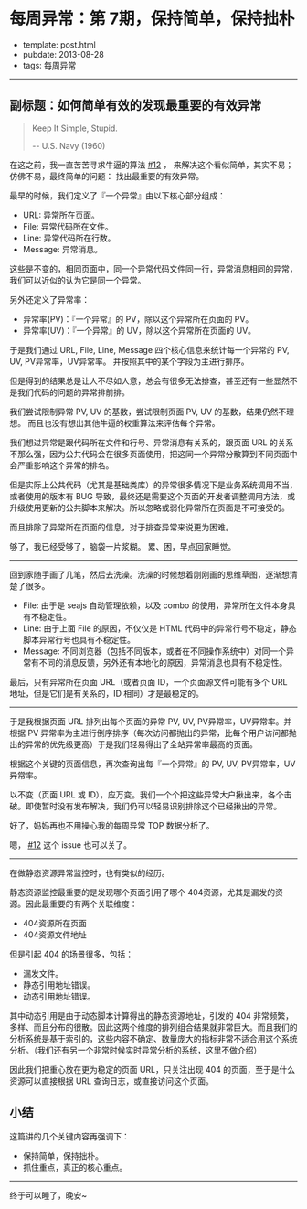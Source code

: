 
# 每周异常：第 7期，保持简单，保持拙朴

- template: post.html
- pubdate: 2013-08-28
- tags: 每周异常

----

## 副标题：如何简单有效的发现最重要的有效异常

> Keep It Simple, Stupid.
>
> -- U.S. Navy (1960)

在这之前，我一直苦苦寻求牛逼的算法 [#12](https://github.com/totorojs/javascript-exception-archives/issues/17) ，
来解决这个看似简单，其实不易；仿佛不易，最终简单的问题：
找出最重要的有效异常。

最早的时候，我们定义了『一个异常』由以下核心部分组成：

* URL: 异常所在页面。
* File: 异常代码所在文件。
* Line: 异常代码所在行数。
* Message: 异常消息。

这些是不变的，相同页面中，同一个异常代码文件同一行，异常消息相同的异常，我们可以近似的认为它是同一个异常。

<!--more-->

另外还定义了异常率：

* 异常率(PV)：『一个异常』的 PV，除以这个异常所在页面的 PV。
* 异常率(UV)：『一个异常』的 UV，除以这个异常所在页面的 UV。

于是我们通过 URL, File, Line, Message 四个核心信息来统计每一个异常的 PV, UV, PV异常率，UV异常率。
并按照其中的某个字段为主进行排序。

但是得到的结果总是让人不尽如人意，总会有很多无法排查，甚至还有一些显然不是我们代码的问题的异常排前排。

我们尝试限制异常 PV, UV 的基数，尝试限制页面 PV, UV 的基数，结果仍然不理想。
而且也没有想出其他牛逼的权重算法来评估每个异常。

我们想过异常是跟代码所在文件和行号、异常消息有关系的，跟页面 URL 的关系不那么强，因为公共代码会在很多页面使用，把这同一个异常分散算到不同页面中会严重影响这个异常的排名。

但是实际上公共代码（尤其是基础类库）的异常很多情况下是业务系统调用不当，或者使用的版本有 BUG 导致，最终还是需要这个页面的开发者调整调用方法，或升级使用更新的公共脚本来解决。所以忽略或弱化异常所在页面是不可接受的。

而且排除了异常所在页面的信息，对于排查异常来说更为困难。

够了，我已经受够了，脑袋一片浆糊。
累、困，早点回家睡觉。

----

回到家随手画了几笔，然后去洗澡。洗澡的时候想着刚刚画的思维草图，逐渐想清楚了很多。

* File: 由于是 seajs 自动管理依赖，以及 combo 的使用，异常所在文件本身具有不稳定性。
* Line: 由于上面 File 的原因，不仅仅是 HTML 代码中的异常行号不稳定，静态脚本异常行号也具有不稳定性。
* Message: 不同浏览器（包括不同版本，或者在不同操作系统中）对同一个异常有不同的消息反馈，另外还有本地化的原因，异常消息也具有不稳定性。

最后，只有异常所在页面 URL（或者页面 ID，一个页面源文件可能有多个 URL 地址，但是它们是有关系的，ID 相同）才是最稳定的。

----

于是我根据页面 URL 排列出每个页面的异常 PV, UV, PV异常率，UV异常率。并根据 PV 异常率为主进行倒序排序（每次访问都抛出的异常，比每个用户访问都抛出的异常的优先级更高）于是我们轻易得出了全站异常率最高的页面。

根据这个关键的页面信息，再次查询出每『一个异常』的 PV, UV, PV异常率，UV异常率。

以不变（页面 URL 或 ID），应万变。我们一个个把这些异常大户揪出来，各个击破。即使暂时没有发布解决，我们仍可以轻易识别排除这个已经揪出的异常。

好了，妈妈再也不用操心我的每周异常 TOP 数据分析了。

嗯， [#12](https://github.com/totorojs/javascript-exception-archives/issues/17) 这个 issue 也可以关了。

----

在做静态资源异常监控时，也有类似的经历。

静态资源监控最重要的是发现哪个页面引用了哪个 404资源，尤其是漏发的资源。因此最重要的有两个关联维度：

* 404资源所在页面
* 404资源文件地址

但是引起 404 的场景很多，包括：

* 漏发文件。
* 静态引用地址错误。
* 动态引用地址错误。

其中动态引用是由于动态脚本计算得出的静态资源地址，引发的 404 非常频繁，多样、而且分布的很散。因此这两个维度的排列组合结果就非常巨大。而且我们的分析系统是基于索引的，这些内容不确定、数量庞大的指标非常不适合用这个系统分析。（我们还有另一个非常时候实时异常分析的系统，这里不做介绍）

因此我们把重心放在更为稳定的页面 URL，只关注出现 404 的页面，至于是什么资源可以直接根据 URL 查询日志，或直接访问这个页面。

## 小结

这篇讲的几个关键内容再强调下：

* 保持简单，保持拙朴。
* 抓住重点，真正的核心重点。

----

终于可以睡了，晚安~
